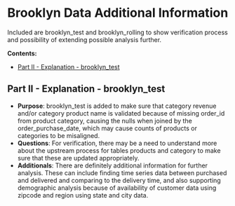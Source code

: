 # Brooklyn Data Additional Information

Included are brooklyn_test and brooklyn_rolling to show verification process and possibility of extending
possible analysis further.

__Contents:__
- [Part II - Explanation - brooklyn_test](#part-ii---explanation---brooklyn_test)



## Part II - Explanation - brooklyn_test
- **Purpose**: brooklyn_test is added to make sure that category revenue and/or category product name 
               is validated because of missing order_id from product category, causing the nulls when
               joined by the order_purchase_date, which may cause counts of products or categories to
               be misaligned. 
- **Questions**: For verification, there may be a need to understand more about the upstream process 
                 for tables products and category to make sure that these are updated appropriately.  
- **Additionals**: There are definitely additional information for further analysis.  These can include 
                   finding time series data between purchased and delivered and comparing to the delivery
                   time, and also supporting demographic analysis because of availability of customer
                   data using zipcode and region using state and city data.
